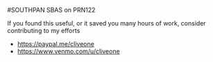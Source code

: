 #SOUTHPAN SBAS on PRN122

If you found this useful, or it saved you many hours of work, consider contributing to my efforts
  *  https://paypal.me/cliveone  
  *  https://www.venmo.com/u/cliveone
